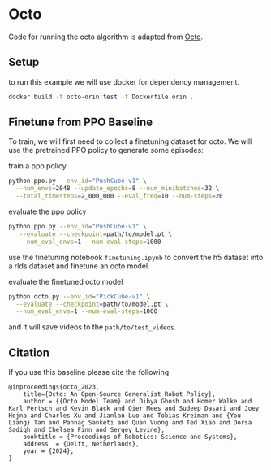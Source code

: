 # Octo

Code for running the octo algorithm is adapted from [Octo](https://github.com/octo-models/octo).

## Setup

to run this example we will use docker for dependency management.

```bash
docker build -t octo-orin:test -f Dockerfile.orin .
```

## Finetune from PPO Baseline


To train, we will first need to collect a finetuning dataset for octo. We will use the pretrained PPO policy to generate some episodes:

train a ppo policy

```bash
python ppo.py --env_id="PushCube-v1" \
  --num_envs=2048 --update_epochs=8 --num_minibatches=32 \
  --total_timesteps=2_000_000 --eval_freq=10 --num-steps=20
```

evaluate the ppo policy

```bash
python ppo.py --env_id="PushCube-v1" \
   --evaluate --checkpoint=path/to/model.pt \
   --num_eval_envs=1 --num-eval-steps=1000
```

use the finetuning notebook `finetuning.ipynb` to convert the h5 dataset into a rlds dataset and finetune an octo model.

evaluate the finetuned octo model

```bash
python octo.py --env_id="PickCube-v1" \
  --evaluate --checkpoint=path/to/model.pt \
  --num_eval_envs=1 --num-eval-steps=1000
```

and it will save videos to the `path/to/test_videos`.

## Citation

If you use this baseline please cite the following
```
@inproceedings{octo_2023,
    title={Octo: An Open-Source Generalist Robot Policy},
    author = {{Octo Model Team} and Dibya Ghosh and Homer Walke and Karl Pertsch and Kevin Black and Oier Mees and Sudeep Dasari and Joey Hejna and Charles Xu and Jianlan Luo and Tobias Kreiman and {You Liang} Tan and Pannag Sanketi and Quan Vuong and Ted Xiao and Dorsa Sadigh and Chelsea Finn and Sergey Levine},
    booktitle = {Proceedings of Robotics: Science and Systems},
    address  = {Delft, Netherlands},
    year = {2024},
}
```